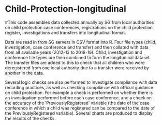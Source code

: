 # Child-Protection-longitudinal
#This code assembles data collected annually by SG from local authorities on child protection case conferences, registrations on the child protection register, investigations and transfers into longitudinal format.

Data are read in from SG servers in CSV format into R. Four file types (child, investigation, case conference and transfer) and then collated with data from all available years (2012-13 to 2018-19). Child, investigation and conference file types are then combined to form the longitudinal dataset. The transfer files are added to this to check that all children who were deregistered from one local authority due to a transfer were received by another in the data. 

Several logic checks are also performed to investigate compliance with data recording practices, as well as checking compliance with official guidance on child protection. For example a check is performed on whether there is an investigation performed before each case conference, and a check on the accuracy of the 'PreviouslyRegistered' variable (the date of the case conference in which a child was registered can be compared to the date of the PreviouslyRegistered variable). Several charts are produced to display the results of the checks. 
